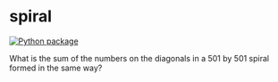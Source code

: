 # spiral

[![Python package](https://github.com/vcu-tact/spiral2/actions/workflows/pytest.yml/badge.svg)](https://github.com/vcu-tact/spiral/actions/workflows/pytest.yml)

What is the sum of the numbers on the diagonals in a 501 by 501 spiral formed in the same way?
